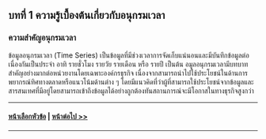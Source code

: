 ## บทที่ 1 ความรู้เบื้องต้นเกี่ยวกับอนุกรมเวลา
### ความสำคัญอนุกรมเวลา
ข้อมูลอนุกรมเวลา (Time Series) เป็นข้อมูลที่มีช่วงเวลาการจัดเก็บแน่นอนและมีบันทึกข้อมูลต่อเนื่องกันเป็นประจำ อาทิ รายชั่วโมง รายวัย รายเดือน หรือ รายปี เป็นต้น อมูลอนุกรมเวลามีบทบาทสำคัญอย่างมากต่อหน่วยงานโดยเฉพาะองค์กรธุรกิจ เนื่องจากสามารถนำไปใช้ประโยชน์ในด้านการพยากรณ์ทิศทางตลาดหรือแนวโน้มด้านต่าง ๆ โดยมีแนวคิดที่ว่าผู้ที่สามารถใช้ประโยชน์จากข้อมูลและสารสนเทศที่มีอยู่โดยสามารถเข้าถึงข้อมูลได้อย่างถูกต้องทันสถานการณ์จะมีโอกาสในทางธุรกิจสูงกว่า 

---
#### [หน้าเลือกหัวข้อ](README.md) | [หน้าต่อไป >>](0102.md)
---
